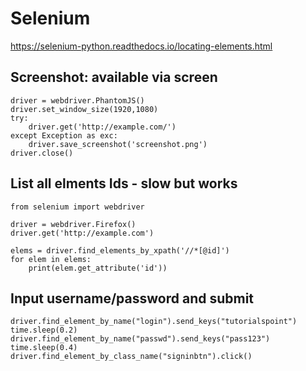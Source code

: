 # Selenium

https://selenium-python.readthedocs.io/locating-elements.html

## Screenshot: available via screen
```
driver = webdriver.PhantomJS()
driver.set_window_size(1920,1080)
try:
    driver.get('http://example.com/')
except Exception as exc:
    driver.save_screenshot('screenshot.png')
driver.close()
```

## List all elments Ids - slow but works
```
from selenium import webdriver

driver = webdriver.Firefox()
driver.get('http://example.com')

elems = driver.find_elements_by_xpath('//*[@id]')
for elem in elems:
    print(elem.get_attribute('id'))
```

## Input username/password and submit
```
driver.find_element_by_name("login").send_keys("tutorialspoint")
time.sleep(0.2)
driver.find_element_by_name("passwd").send_keys("pass123")
time.sleep(0.4)
driver.find_element_by_class_name("signinbtn").click()
```
